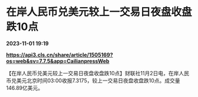 # 在岸人民币兑美元较上一交易日夜盘收盘跌10点

**2023-11-01 19:19**

**https://api3.cls.cn/share/article/1505169?os=web&sv=7.7.5&app=CailianpressWeb**

【在岸人民币兑美元较上一交易日夜盘收盘跌10点】财联社11月2日电，在岸人民币兑美元北京时间03:00收报7.3175，较上一交易日夜盘收盘跌10点。成交量146.89亿美元。